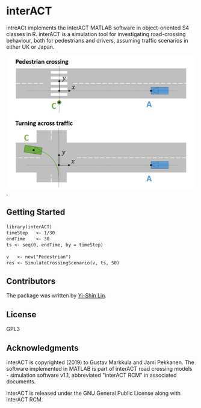 # interACT

intreACt implements the interACT MATLAB software in object-oriented S4 classes 
in R. interACT is a simulation tool for investigating road-crossing behaviour, 
both for pedestrians and drivers, assuming  traffic scenarios in either UK or 
Japan. 

![Crossing](https://github.com/yxlin/interACT/blob/master/figs/crossingscenarios.png).


## Getting Started

```
library(interACT)
timeStep   <- 1/30
endTime    <- 30 
ts <- seq(0, endTime, by = timeStep)

v   <- new("Pedestrian")
res <- SimulateCrossingScenario(v, ts, 50)
```


## Contributors
The package was written by [Yi-Shin Lin](mailto:yishinlin001@gmail.com).


## License
GPL3 

## Acknowledgments
interACT is copyrighted (2019) to Gustav Markkula and Jami Pekkanen.
The software implemented in MATLAB is part of interACT road crossing models - 
simulation software v1.1, abbreviated "interACT RCM" in associated documents.

interACT is released under the GNU General Public License along with interACT RCM. 
